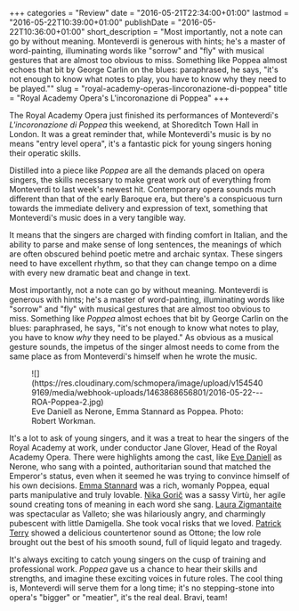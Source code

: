 +++
categories = "Review"
date = "2016-05-21T22:34:00+01:00"
lastmod = "2016-05-22T10:39:00+01:00"
publishDate = "2016-05-22T10:36:00+01:00"
short_description = "Most importantly, not a note can go by without meaning. Monteverdi is generous with hints; he's a master of word-painting, illuminating words like \"sorrow\" and \"fly\" with musical gestures that are almost too obvious to miss. Something like Poppea almost echoes that bit by George Carlin on the blues: paraphrased, he says, \"it's not enough to know what notes to play, you have to know why they need to be played.\""
slug = "royal-academy-operas-lincoronazione-di-poppea"
title = "Royal Academy Opera&#039;s L&#039;incoronazione di Poppea"
+++

The Royal Academy Opera just finished its performances of Monteverdi's *L'incoronazione di Poppea* this weekend, at Shoreditch Town Hall in London. It was a great reminder that, while Monteverdi's music is by no means "entry level opera", it's a fantastic pick for young singers honing their operatic skills.

Distilled into a piece like *Poppea* are all the demands placed on opera singers, the skills necessary to make great work out of everything from Monteverdi to last week's newest hit. Contemporary opera sounds much different than that of the early Baroque era, but there's a conspicuous turn towards the immediate delivery and expression of text, something that Monteverdi's music does in a very tangible way. 

It means that the singers are charged with finding comfort in Italian, and the ability to parse and make sense of long sentences, the meanings of which are often obscured behind poetic metre and archaic syntax. These singers need to have excellent rhythm, so that they can change tempo on a dime with every new dramatic beat and change in text. 

Most importantly, not a note can go by without meaning. Monteverdi is generous with hints; he's a master of word-painting, illuminating words like "sorrow" and "fly" with musical gestures that are almost too obvious to miss. Something like *Poppea* almost echoes that bit by George Carlin on the blues: paraphrased, he says, "it's not enough to know what notes to play, you have to know *why* they need to be played." As obvious as a musical gesture sounds, the impetus of the singer almost needs to come from the same place as from Monteverdi's himself when he wrote the music.

<figure data-type="image">
![](https://res.cloudinary.com/schmopera/image/upload/v1545409169/media/webhook-uploads/1463868656801/2016-05-22---ROA-Poppea-2.jpg)<figcaption>Eve Daniell as Nerone, Emma Stannard as Poppea. Photo: Robert Workman.</figcaption>
</figure>

It's a lot to ask of young singers, and it was a treat to hear the singers of the Royal Academy at work, under conductor Jane Glover, Head of the Royal Academy Opera. There were highlights among the cast, like [Eve Daniell](https://twitter.com/eve_daniell) as Nerone, who sang with a pointed, authoritarian sound that matched the Emperor's status, even when it seemed he was trying to convince himself of his own decisions. [Emma Stannard](/scene/people/emma-stannard/) was a rich, womanly Poppea, equal parts manipulative and truly lovable. [Nika Gorič](/scene/people/nika-goric/) was a sassy Virtù, her agile sound creating tons of meaning in each word she sang. [Laura Zigmantaite](https://twitter.com/lzigmantaite) was spectacular as Valleto; she was hilariously angry, and charmingly pubescent with little Damigella. She took vocal risks that we loved. [Patrick Terry](https://twitter.com/patricketerry) showed a delicious countertenor sound as Ottone; the low role brought out the best of his smooth sound, full of liquid legato and tragedy.

It's always exciting to catch young singers on the cusp of training and professional work. *Poppea* gave us a chance to hear their skills and strengths, and imagine these exciting voices in future roles. The cool thing is, Monteverdi will serve them for a long time; it's no stepping-stone into opera's "bigger" or "meatier", it's the real deal. Bravi, team!
